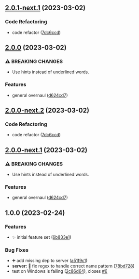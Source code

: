 ## [2.0.1-next.1](https://github.com/steven-r/writer-name-handler/compare/v2.0.0...v2.0.1-next.1) (2023-03-02)


### Code Refactoring

* code refactor ([7dc6ccd](https://github.com/steven-r/writer-name-handler/commit/7dc6ccdc8357b14867638a1e932035cda1c370af))

## [2.0.0](https://github.com/steven-r/writer-name-handler/compare/v1.0.0...v2.0.0) (2023-03-02)


### ⚠ BREAKING CHANGES

* Use hints instead of underlined words.

### Features

* general overnaul ([d624cd7](https://github.com/steven-r/writer-name-handler/commit/d624cd7f215fccc417b8ce8ace32d3a1cbef1d2e))

## [2.0.0-next.2](https://github.com/steven-r/writer-name-handler/compare/v2.0.0-next.1...v2.0.0-next.2) (2023-03-02)


### Code Refactoring

* code refactor ([7dc6ccd](https://github.com/steven-r/writer-name-handler/commit/7dc6ccdc8357b14867638a1e932035cda1c370af))

## [2.0.0-next.1](https://github.com/steven-r/writer-name-handler/compare/v1.0.0...v2.0.0-next.1) (2023-03-02)


### ⚠ BREAKING CHANGES

* Use hints instead of underlined words.

### Features

* general overnaul ([d624cd7](https://github.com/steven-r/writer-name-handler/commit/d624cd7f215fccc417b8ce8ace32d3a1cbef1d2e))

## 1.0.0 (2023-02-24)


### Features

* :sparkles: initial feature set ([6b833e1](https://github.com/steven-r/writer-name-handler/commit/6b833e1fbcee3e72009f895f5938c003e6581363))


### Bug Fixes

* :heavy_plus_sign: add missing dep to server ([a51f9c1](https://github.com/steven-r/writer-name-handler/commit/a51f9c1730e959c40910de3f39864237e80e9001))
* **server:** :bug: fix regex to handle correct name pattern ([78bd728](https://github.com/steven-r/writer-name-handler/commit/78bd72836526b6a9be82eff96052194668a122fa))
* test on Windows is failing ([2c86d64](https://github.com/steven-r/writer-name-handler/commit/2c86d64354c124e2520caecdb41e5f62cc8c0b67)), closes [#6](https://github.com/steven-r/writer-name-handler/issues/6)
